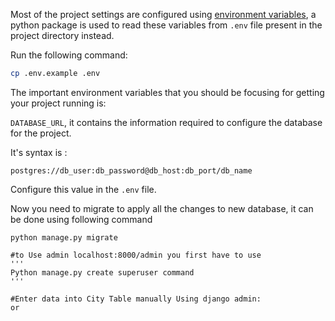 Most of the project settings are configured using [environment variables](https://www.geeksforgeeks.org/environment-variables-in-linux-unix/), a python package is used to read these variables from `.env` file present in the project directory instead.

Run the following command:

```bash
cp .env.example .env
```

The important environment variables that you should be focusing for getting your project running is:

`DATABASE_URL`, it contains the information required to configure the database for the project.

It's syntax is :

```
postgres://db_user:db_password@db_host:db_port/db_name
```

Configure this value in the `.env` file.

Now you need to migrate to apply all the changes to new database, it can be done using following command

```
python manage.py migrate

#to Use admin localhost:8000/admin you first have to use 
'''
Python manage.py create superuser command
'''

#Enter data into City Table manually Using django admin:
or





